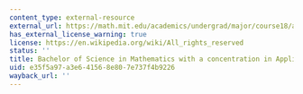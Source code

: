 ```yaml
---
content_type: external-resource
external_url: https://math.mit.edu/academics/undergrad/major/course18/applied.html
has_external_license_warning: true
license: https://en.wikipedia.org/wiki/All_rights_reserved
status: ''
title: Bachelor of Science in Mathematics with a concentration in Applied Mathematics
uid: e35f5a97-a3e6-4156-8e80-7e737f4b9226
wayback_url: ''
---
```

